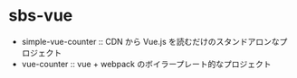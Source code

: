 sbs-vue
==

- simple-vue-counter :: CDN から Vue.js を読むだけのスタンドアロンなプロジェクト
- vue-counter :: vue + webpack のボイラープレート的なプロジェクト
